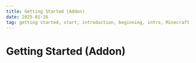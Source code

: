 ```yaml
---
title: Getting Started (Addon)
date: 2025-01-16
tag: getting started, start, introduction, beginning, intro, Minecraft, mod, Fabric loader, Origin, gameplay, abilities, challenges, creative, Java, customization, Phantom, Merling, coding, documentation, CurseForge, Modrinth, Discord, Addon
---
```

# Getting Started (Addon)
